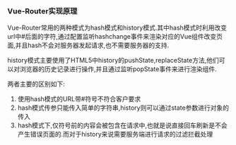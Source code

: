 ### Vue-Router实现原理

Vue-Router常用的两种模式为hash模式和history模式.其中hash模式时利用改变url中#后面的字符,通过配置监听hashchange事件来渲染对应的Vue组件改变页面,并且hash不会对服务器发起请求,也不需要服务器的支持.

history模式主要使用了HTML5中history的pushState,replaceState方法,他们可以对浏览器的历史记录进行操作,并且通过监听popState事件来进行渲染组件.

两者主要的区别如下:

1. 使用hash模式的URL带#符号不符合客户要求
2. hash模式传参只能传入简单的字符串,history则可以通过state参数进行对象的传入
3. hash模式下,仅符号前的内容会被包含在请求中,也就是说直接回车刷新是不会产生错误页面的.而对于history来说需要服务端进行请求的过滤拦截处理


